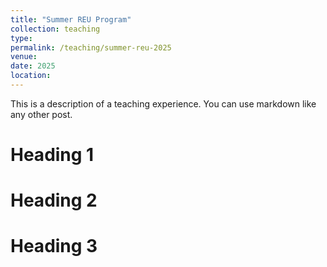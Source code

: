 ```yaml
---
title: "Summer REU Program"
collection: teaching
type:
permalink: /teaching/summer-reu-2025
venue:
date: 2025
location:
---
```


This is a description of a teaching experience. You can use markdown like any other post.

Heading 1
======

Heading 2
======

Heading 3
======
